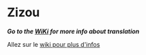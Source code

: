 # Zizou

_**Go to the [WiKi](
https://github.com/sivelswhy/zizou/wiki) for more info about translation**_

Allez sur le [wiki pour plus d'infos](https://github.com/sivelswhy/zizou/wiki)

